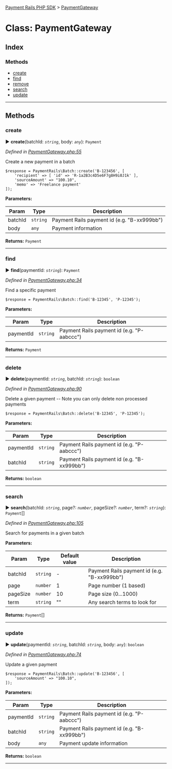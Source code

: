 [Payment Rails PHP SDK](../README.md) > [PaymentGateway](../classes/paymentgateway.md)

# Class: PaymentGateway

## Index

### Methods

* [create](paymentgateway.md#create)
* [find](paymentgateway.md#find)
* [remove](paymentgateway.md#remove)
* [search](paymentgateway.md#search)
* [update](paymentgateway.md#update)

---

## Methods

<a id="create"></a>

### create

► **create**(batchId: *`string`*, body: *`any`*): `Payment`

*Defined in [PaymentGateway.php:55](https://github.com/PaymentRails/php-sdk/tree/master/lib/PaymentRails/Gateway.php#L55)*

Create a new payment in a batch

    $response = PaymentRails\Batch::create('B-123456', [
        'recipient' => [ 'id' => 'R-1a2B3c4D5e6F7g8H9i0J1k' ],
        'sourceAmount' => "100.10",
        'memo' => 'Freelance payment'
    ]);

**Parameters:**

| Param | Type | Description |
| ------ | ------ | ------ |
| batchId | `string`   |  Payment Rails payment id (e.g. "B-xx999bb") |
| body | `any`   |  Payment information |

**Returns:** `Payment`

---

<a id="find"></a>

### find

► **find**(paymentId: *`string`*): `Payment`

*Defined in [PaymentGateway.php:34](https://github.com/PaymentRails/php-sdk/tree/master/lib/PaymentRails/Gateway.php#L34)*

Find a specific payment

    $response = PaymentRails\Batch::find('B-12345', 'P-12345');

**Parameters:**

| Param | Type | Description |
| ------ | ------ | ------ |
| paymentId | `string`   |  Payment Rails payment id (e.g. "P-aabccc") |

**Returns:** `Payment`

---

<a id="delete"></a>

### delete

► **delete**(paymentId: *`string`*, batchId: *`string`*): `boolean`

*Defined in [PaymentGateway.php:90](https://github.com/PaymentRails/php-sdk/tree/master/lib/PaymentRails/Gateway.php#L90)*

Delete a given payment -- Note you can only delete non processed payments

    $response = PaymentRails\Batch::delete('B-12345', 'P-12345');

**Parameters:**

| Param | Type | Description |
| ------ | ------ | ------ |
| paymentId | `string`   |  Payment Rails payment id (e.g. "P-aabccc") |
| batchId | `string`   |  Payment Rails payment id (e.g. "B-xx999bb") |

**Returns:** `boolean`

---

<a id="search"></a>

### search

► **search**(batchId: *`string`*, page?: *`number`*, pageSize?: *`number`*, term?: *`string`*): `Payment`[]

*Defined in [PaymentGateway.php:105](https://github.com/PaymentRails/php-sdk/tree/master/lib/PaymentRails/Gateway.php#L105)*

Search for payments in a given batch

**Parameters:**

| Param | Type | Default value | Description |
| ------ | ------ | ------ | ------ |
| batchId | `string`  | - |   Payment Rails payment id (e.g. "B-xx999bb") |
| page | `number`  | 1 |   Page number (1 based) |
| pageSize | `number`  | 10 |   Page size (0...1000) |
| term | `string`  | &quot;&quot; |   Any search terms to look for |

**Returns:** `Payment`[]

---

<a id="update"></a>

### update

► **update**(paymentId: *`string`*, batchId: *`string`*, body: *`any`*): `boolean`

*Defined in [PaymentGateway.php:74](https://github.com/PaymentRails/php-sdk/tree/master/lib/PaymentRails/Gateway.php#L74)*

Update a given payment

    $response = PaymentRails\Batch::update('B-123456', [
        'sourceAmount' => "100.10",
    ]);

**Parameters:**

| Param | Type | Description |
| ------ | ------ | ------ |
| paymentId | `string`   |  Payment Rails payment id (e.g. "P-aabccc") |
| batchId | `string`   |  Payment Rails payment id (e.g. "B-xx999bb") |
| body | `any`   |  Payment update information |

**Returns:** `boolean`

---